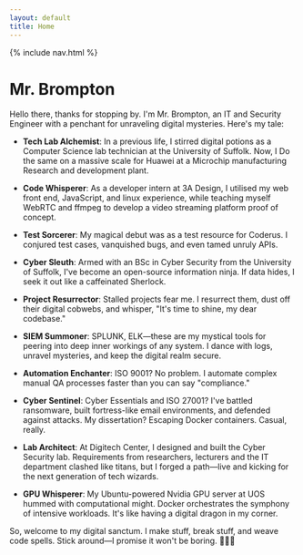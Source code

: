```yaml
---
layout: default
title: Home
---
```


{% include nav.html %}

# Mr. Brompton

Hello there, thanks for stopping by. I'm Mr. Brompton, an IT and Security Engineer with a penchant for unraveling digital mysteries. Here's my tale:

- **Tech Lab Alchemist**: In a previous life, I stirred digital potions as a Computer Science lab technician at the University of Suffolk. Now, I Do the same on a massive scale for Huawei at a Microchip manufacturing Research and development plant.

- **Code Whisperer**: As a developer intern at 3A Design, I utilised my web front end, JavaScript, and linux experience, while teaching myself WebRTC and ffmpeg to develop a video streaming platform proof of concept.

- **Test Sorcerer**: My magical debut was as a test resource for Coderus. I conjured test cases, vanquished bugs, and even tamed unruly APIs.

- **Cyber Sleuth**: Armed with an BSc in Cyber Security from the University of Suffolk, I've become an open-source information ninja. If data hides, I seek it out like a caffeinated Sherlock.

- **Project Resurrector**: Stalled projects fear me. I resurrect them, dust off their digital cobwebs, and whisper, "It's time to shine, my dear codebase."

- **SIEM Summoner**: SPLUNK, ELK—these are my mystical tools for peering into deep inner workings of any system. I dance with logs, unravel mysteries, and keep the digital realm secure.

- **Automation Enchanter**: ISO 9001? No problem. I automate complex manual QA processes faster than you can say "compliance."

- **Cyber Sentinel**: Cyber Essentials and ISO 27001? I've battled ransomware, built fortress-like email environments, and defended against attacks. My dissertation? Escaping Docker containers. Casual, really.

- **Lab Architect**: At Digitech Center, I designed and built the Cyber Security lab. Requirements from researchers, lecturers and the IT department clashed like titans, but I forged a path—live and kicking for the next generation of tech wizards.

- **GPU Whisperer**: My Ubuntu-powered Nvidia GPU server at UOS hummed with computational might. Docker orchestrates the symphony of intensive workloads. It's like having a digital dragon in my corner.

So, welcome to my digital sanctum. I make stuff, break stuff, and weave code spells. Stick around—I promise it won't be boring. 🧙‍♂️✨